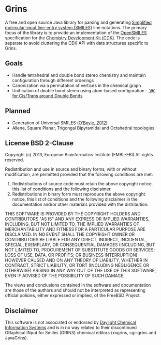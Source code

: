 # Grins

A free and open source Java library for parsing and generating [Simplified molecular-input line-entry system (SMILES)](http://en.wikipedia.org/wiki/Simplified_molecular-input_line-entry_system) line notations. The primary focus of the library is to provide an implementation of the [OpenSMILES](http://www.opensmiles.org) specification for the [Chemistry Development Kit (CDK)](http://sourceforge.net/projects/cdk/). The code is separate to avoid cluttering the CDK API with data structures specific to Grins.

## Goals
 - Handle tetrahedral and double bond stereo chemistry and maintain configuration through different orderings
 - Canonization via a permutation of vertices in the chemical graph
 - Unification of double bond stereo using atom-based configuration - ['@' for Cis/Trans around Double Bonds
](http://www.opensmiles.org/opensmiles.html#_tt_tt_for_cis_trans_around_double_bonds)

## Planned 
 - Generation of Universal SMILES ([O’Boyle, 2012](http://www.jcheminf.com/content/4/1/22))
 - Allene, Square Planar, Trigongal Bipyramidal and Octahedral topologies

## License BSD 2-Clause

Copyright (c) 2013, European Bioinformatics Institute (EMBL-EBI)
All rights reserved.

Redistribution and use in source and binary forms, with or without modification, are permitted provided that the following conditions are met:

 1. Redistributions of source code must retain the above copyright notice, this list of conditions and the following disclaimer.
 2. Redistributions in binary form must reproduce the above copyright notice, this list of conditions and the following disclaimer in the documentation and/or other materials provided with the distribution.

THIS SOFTWARE IS PROVIDED BY THE COPYRIGHT HOLDERS AND CONTRIBUTORS "AS IS" AND ANY EXPRESS OR IMPLIED WARRANTIES, INCLUDING, BUT NOT LIMITED TO, THE IMPLIED WARRANTIES OF MERCHANTABILITY AND FITNESS FOR A PARTICULAR PURPOSE ARE DISCLAIMED. IN NO EVENT SHALL THE COPYRIGHT OWNER OR CONTRIBUTORS BE LIABLE FOR ANY DIRECT, INDIRECT, INCIDENTAL, SPECIAL, EXEMPLARY, OR CONSEQUENTIAL DAMAGES (INCLUDING, BUT NOT LIMITED TO, PROCUREMENT OF SUBSTITUTE GOODS OR SERVICES; LOSS OF USE, DATA, OR PROFITS; OR BUSINESS INTERRUPTION) HOWEVER CAUSED AND ON ANY THEORY OF LIABILITY, WHETHER IN CONTRACT, STRICT LIABILITY, OR TORT (INCLUDING NEGLIGENCE OR OTHERWISE) ARISING IN ANY WAY OUT OF THE USE OF THIS SOFTWARE, EVEN IF ADVISED OF THE POSSIBILITY OF SUCH DAMAGE.

The views and conclusions contained in the software and documentation are those of the authors and should not be interpreted as representing official policies, either expressed or implied, of the FreeBSD Project.

## Disclaimer

This software is not associated or endorsed by [Daylight Chemical Information Systems](http://www.daylight.com) and is in no way related to their discontinued GRaphical INput for Smiles (GRINS) chemical editors (xvgrins, cgi-grins and JavaGrins).